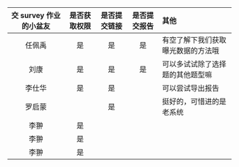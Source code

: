 
|交 survey 作业的小盆友|是否获取权限|是否提交链接|是否提交报告|其他|
|:--------------------:|:----------:|:----------:|:----------:|:--|
|任佩禹|是|是|是|有空了解下我们获取曝光数据的方法哦|
|刘康|是|是|是|可以多试试除了选择题的其他题型嘛|
|李仕华|是|是||可以尝试导出报告| 
|罗启蒙||是||挺好的，可惜进的是老系统| 
|李翀|是|||||
|李翀|是|||||
|李翀|是|||||
